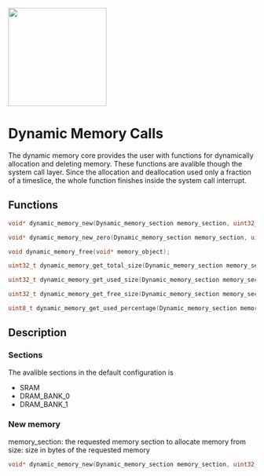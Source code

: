 <img 
src="https://github.com/bjornbrodtkorb/BlackOS/blob/master/BlackOS%20Graphics/black_os_logo_trim.png" width="200">

# Dynamic Memory Calls

The dynamic memory core provides the user with functions for dynamically allocation and deleting memory. These functions are avalible though the system call layer. Since the allocation and deallocation used only a fraction of a timeslice, the whole function finishes inside the system call interrupt.

## Functions

```c
void* dynamic_memory_new(Dynamic_memory_section memory_section, uint32_t size);

void* dynamic_memory_new_zero(Dynamic_memory_section memory_section, uint32_t size);

void dynamic_memory_free(void* memory_object);

uint32_t dynamic_memory_get_total_size(Dynamic_memory_section memory_section);

uint32_t dynamic_memory_get_used_size(Dynamic_memory_section memory_section);

uint32_t dynamic_memory_get_free_size(Dynamic_memory_section memory_section);

uint8_t dynamic_memory_get_used_percentage(Dynamic_memory_section memory_section);
```

## Description

### Sections

The avalible sections in the default configuration is 
- SRAM
- DRAM_BANK_0
- DRAM_BANK_1

### New memory

memory_section: the requested memory section to allocate memory from
size: size in bytes of the requested memory

```c
void* dynamic_memory_new(Dynamic_memory_section memory_section, uint32_t size);
```
